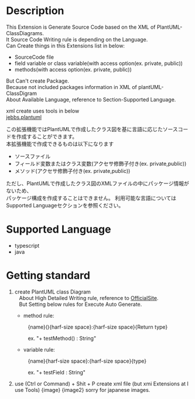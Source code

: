 # Description
This Extension is Generate Source Code based on the XML of PlantUML-ClassDiagrams.<br/>
It Source Code Writing rule is depending on the Language.<br/>
Can Create things in this Extensions list in below:
- SourceCode file
- field variable or class variable(with access option(ex. private, public))
- methods(with access option(ex. private, public))

But Can't create Package.<br/>
Because not included packages information in XML of plantUML-ClassDigram<br/>
About Available Language, reference to Section-Supported Language.<br/>

xml create uses tools in below<br/>
[jebbs.plantuml](https://marketplace.visualstudio.com/items?itemName=jebbs.plantuml)

この拡張機能ではPlantUMLで作成したクラス図を基に言語に応じたソースコードを作成することができます。<br/>
本拡張機能で作成できるものは以下になります<br/>
- ソースファイル
- フィールド変数またはクラス変数(アクセサ修飾子付き(ex. private,public))
- メソッド(アクセサ修飾子付き(ex. private,public))

ただし、PlantUMLで作成したクラス図のXMLファイルの中にパッケージ情報がないため、<br/>
パッケージ構成を作成することはできません。
利用可能な言語についてはSupported Languageセクションを参照ください。

# Supported Language
- typescript
- java

# Getting standard
1. create PlantUML class Diagram<br/>
&nbsp;&nbsp;&nbsp;About High Detailed Writing rule, reference to [OfficialSite](https://plantuml.com/).<br/>
&nbsp;&nbsp;&nbsp;But Setting below rules for Execute Auto Generate.
&nbsp;&nbsp;&nbsp;<ul><li><p>method rule:</p><p>&nbsp;&nbsp;&nbsp;{name}(){harf-size space}:{harf-size space}{Return type}</p><p>&nbsp;&nbsp;&nbsp;ex. "+ testMethod() : String"</p></li><li><p>variable rule:</p><p>&nbsp;&nbsp;&nbsp;{name}{harf-size space}:{harf-size space}{type}</p><p>&nbsp;&nbsp;&nbsp;ex. "+ testField : String"</p></li></ul>
2. use (Ctrl or Command) + Shit + P create xml file (but xmi Extensions at I use Tools)
{image}
{image2}
sorry for japanese images.





